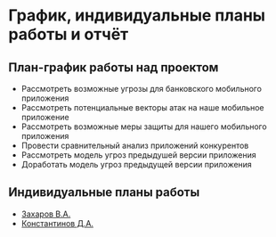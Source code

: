 # График, индивидуальные планы работы и отчёт

## План-график работы над проектом
- Рассмотреть возможные угрозы для банковского мобильного приложения
- Рассмотреть потенциальные векторы атак на наше мобильное приложение
- Рассмотреть возможные меры защиты для нашего мобильного приложения
- Провести сравнительный анализ приложений конкурентов
- Рассмотреть модель угроз предыдушей версии приложения
- Доработать модель угроз предыдущей версии приложения

## Индивидуальные планы работы

- [Захаров В.А.](Zaharov.md)
- [Константинов Д.А.](Konstantinov.md)


